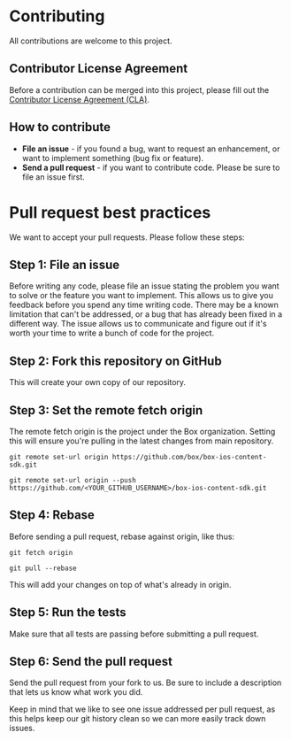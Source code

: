Contributing
============

All contributions are welcome to this project.

Contributor License Agreement
-----------------------------

Before a contribution can be merged into this project, please fill out
the [Contributor License Agreement (CLA)](http://box.github.io/cla).

How to contribute
-----------------

-  **File an issue** - if you found a bug, want to request an
   enhancement, or want to implement something (bug fix or feature).
-  **Send a pull request** - if you want to contribute code. Please be
   sure to file an issue first.

Pull request best practices
============

We want to accept your pull requests. Please follow these steps:

Step 1: File an issue
---------------------

Before writing any code, please file an issue stating the problem you
want to solve or the feature you want to implement. This allows us to
give you feedback before you spend any time writing code. There may be a
known limitation that can't be addressed, or a bug that has already been
fixed in a different way. The issue allows us to communicate and figure
out if it's worth your time to write a bunch of code for the project.

Step 2: Fork this repository on GitHub
-------------------------------------

This will create your own copy of our repository.

Step 3: Set the remote fetch origin
-------------------------------

The remote fetch origin is the project under the Box organization.
Setting this will ensure you're pulling in the latest changes from main repository.

```
git remote set-url origin https://github.com/box/box-ios-content-sdk.git
```

```
git remote set-url origin --push https://github.com/<YOUR_GITHUB_USERNAME>/box-ios-content-sdk.git
```


Step 4: Rebase
--------------

Before sending a pull request, rebase against origin, like thus:

```
git fetch origin
```
```
git pull --rebase
```


This will add your changes on top of what's already in origin.

Step 5: Run the tests
---------------------

Make sure that all tests are passing before submitting a pull request.

Step 6: Send the pull request
-----------------------------

Send the pull request from your fork to us. Be sure to include
a description that lets us know what work you did.

Keep in mind that we like to see one issue addressed per pull request,
as this helps keep our git history clean so we can more easily track
down issues.